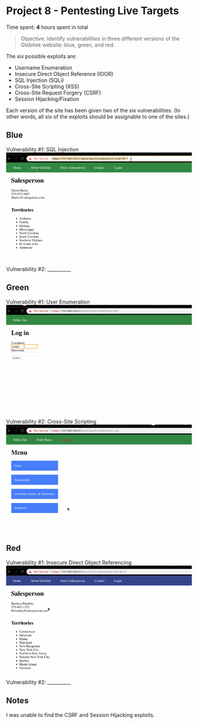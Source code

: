 # Project 8 - Pentesting Live Targets

Time spent: **4** hours spent in total

> Objective: Identify vulnerabilities in three different versions of the Globitek website: blue, green, and red.

The six possible exploits are:
* Username Enumeration
* Insecure Direct Object Reference (IDOR)
* SQL Injection (SQLi)
* Cross-Site Scripting (XSS)
* Cross-Site Request Forgery (CSRF)
* Session Hijacking/Fixation

Each version of the site has been given two of the six vulnerabilities. (In other words, all six of the exploits should be assignable to one of the sites.)

## Blue

Vulnerability #1: SQL Injection
![](pt_sql.gif)

Vulnerability #2: __________


## Green

Vulnerability #1: User Enumeration
![](pt_user.gif)

Vulnerability #2: Cross-Site Scripting
![](pt_xss.gif)


## Red

Vulnerability #1: Insecure Direct Object Referencing
![](pt_idor.gif)

Vulnerability #2: __________


## Notes

I was unable to find the CSRF and Session Hijacking exploits.

